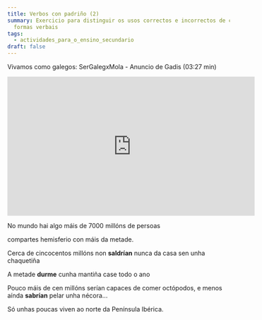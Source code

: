 ```yaml
---
title: Verbos con padriño (2)
summary: Exercicio para distinguir os usos correctos e incorrectos de certas
  formas verbais
tags:
  - actividades_para_o_ensino_secundario
draft: false
---
```

Vivamos como galegos: SerGalegxMola - Anuncio de Gadis (03:27 min)

<iframe width="560" height="315" src="https://www.youtube.com/embed/8Vi3STNjsUo" title="YouTube video player" frameborder="0" allow="accelerometer; autoplay; clipboard-write; encrypted-media; gyroscope; picture-in-picture" allowfullscreen></iframe>

No mundo hai algo máis de 7000 millóns de persoas

compartes hemisferio con máis da metade.

Cerca de cincocentos millóns non **saldrían** nunca da casa sen unha chaquetiña

A metade **durme** cunha mantiña case todo o ano

Pouco máis de cen millóns serían capaces de comer octópodos, e menos aínda **sabrían** pelar unha nécora...

Só unhas poucas viven ao norte da Península Ibérica.